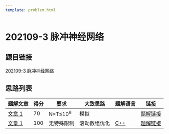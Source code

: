 ```yaml
---
template: problem.html
---
```

# 202109-3 脉冲神经网络

## 题目链接

[202109-3 脉冲神经网络](http://118.190.20.162/view.page?gpid=T131)

## 思路列表

<table id="idea_list" class="display nowrap" style="width:100%">
  <thead>
  <tr>
    <th>题解文章</th>
    <th>得分</th>
    <th>要求</th>
    <th>大致思路</th>
    <th>题解语言</th>
    <th>链接</th>
  </tr>
  </thead>
  <tbody>
    <tr>
      <td><a href="1">文章 1</a></td>
      <td>70</td>
      <td>N&times;T&le;10<sup>6</sup></th>
      <td>模拟</td>
      <td></td>
      <td><a href="1#70">题解链接</a></td>
    </tr>
    <tr>
      <td><a href="1">文章 1</a></td>
      <td>100</td>
      <td>无特殊限制</th>
      <td>滚动数组优化</td>
      <td><a href="1#code1">C++</td>
      <td><a href="1#100">题解链接</a></td>
    </tr>
  </tbody>
</table>